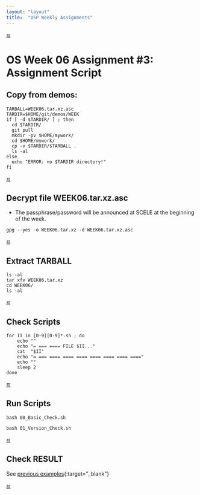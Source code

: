 ```yaml
---
layout: "layout"
title:  "OSP Weekly Assignments"
---
```


[&#x213C;](#idxXXX)<br id="idx000">

# OS Week 06 Assignment #3: Assignment Script

## Copy from demos:
```
TARBALL=WEEK06.tar.xz.asc
TARDIR=$HOME/git/demos/WEEK
if [ -d $TARDIR/ ] ; then
  cd $TARDIR/
  git pull
  mkdir -pv $HOME/mywork/
  cd $HOME/mywork/
  cp -v $TARDIR/$TARBALL .
  ls -al
else
  echo "ERROR: no $TARDIR directory!"
fi

```

[&#x213C;](#idxXXX)<br id="idx001">

## Decrypt file WEEK06.tar.xz.asc

* The passphrase/password will be announced at SCELE at the beginning of the week.

```
gpg --yes -o WEEK06.tar.xz -d WEEK06.tar.xz.asc

```

[&#x213C;](#)<br id="idx002">
## Extract TARBALL
```
ls -al
tar xfv WEEK06.tar.xz
cd WEEK06/
ls -al

```

[&#x213C;](#)<br id="idx003">
## Check Scripts
```
for II in [0-9][0-9]*.sh ; do
    echo ""
    echo "= === ==== FILE $II..."
    cat  "$II"
    echo "= === ==== ==== ==== ==== ==== ==== ===="
    echo ""
    sleep 2
done

```

[&#x213C;](#)<br id="idx004">
## Run Scripts
```
bash 00_Basic_Check.sh

bash 01_Version_Check.sh

```
[&#x213C;](#)<br id="idx005">
## Check RESULT

See [previous examples](W03-08.md#idx05){:target="_blank"}

[&#x213C;](#)<br id="idxXXX">
<br>

